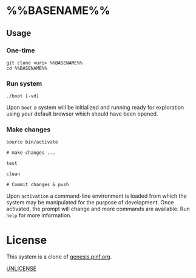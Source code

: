 %%BASENAME%%
============

Usage
-----

### One-time

	git clone <uri> %%BASENAME%%
	cd %%BASENAME%%

### Run system

	./boot [-vd]

Upon `boot` a system will be initialized and running ready for exploration using your default browser which should have been opened.

### Make changes

	source bin/activate

	# make changes ...

	test

	clean

	# Commit changes & push

Upon `activation` a command-line environment is loaded from which the system may be manipulated for the purpose of development. Once activated, the prompt will change and more commands are available. Run `help` for more information.


License
=======

This system is a clone of [genesis.pinf.org](http://genesis.pinf.org).

[UNLICENSE](http://unlicense.org/)

